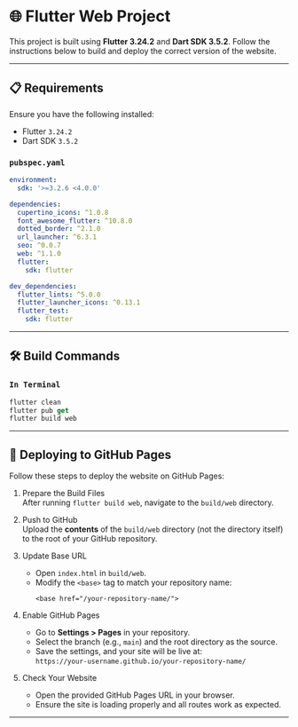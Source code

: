 # 🌐 Flutter Web Project

This project is built using **Flutter 3.24.2** and **Dart SDK 3.5.2**. Follow the instructions below to build and deploy the correct version of the website.

---

## 📋 Requirements

Ensure you have the following installed:
- Flutter `3.24.2`
- Dart SDK `3.5.2`

### `pubspec.yaml`
```yaml
environment:
  sdk: '>=3.2.6 <4.0.0'

dependencies:
  cupertino_icons: ^1.0.8
  font_awesome_flutter: ^10.8.0
  dotted_border: ^2.1.0
  url_launcher: ^6.3.1
  seo: ^0.0.7
  web: ^1.1.0
  flutter:
    sdk: flutter

dev_dependencies:
  flutter_lints: ^5.0.0
  flutter_launcher_icons: ^0.13.1
  flutter_test:
    sdk: flutter
```
---
## 🛠️ Build Commands
### `In Terminal`
```dart
flutter clean
flutter pub get
flutter build web
```
---
## 🚀 Deploying to GitHub Pages
Follow these steps to deploy the website on GitHub Pages:

1. Prepare the Build Files  
   After running `flutter build web`, navigate to the `build/web` directory.

2. Push to GitHub  
   Upload the **contents** of the `build/web` directory (not the directory itself) to the root of your GitHub repository.

3. Update Base URL  
   - Open `index.html` in `build/web`.
   - Modify the `<base>` tag to match your repository name:
     ```
     <base href="/your-repository-name/">
     ```
     
4. Enable GitHub Pages  
   - Go to **Settings > Pages** in your repository.
   - Select the branch (e.g., `main`) and the root directory as the source.
   - Save the settings, and your site will be live at:  
     `https://your-username.github.io/your-repository-name/`

5. Check Your Website  
   - Open the provided GitHub Pages URL in your browser.
   - Ensure the site is loading properly and all routes work as expected.

---
